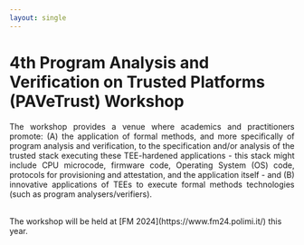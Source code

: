 ```yaml
---
layout: single
---
```


# 4th Program Analysis and Verification on Trusted Platforms (PAVeTrust) Workshop

<div style="text-align: justify;">

The workshop provides a venue where academics and practitioners promote: (A) the application of formal methods, and more specifically of program analysis and verification, to the specification and/or analysis of the trusted stack executing these TEE-hardened applications - this stack might include CPU microcode, firmware code, Operating System (OS) code, protocols for provisioning and attestation, and the application itself - and (B) innovative applications of TEEs to execute formal methods technologies (such as program analysers/verifiers).

</div>
<br/>
The workshop will be held at [FM 2024](https://www.fm24.polimi.it/) this year.

<br/>

<!-- # Important dates

- Paper submission: 5 July 
- Author Notification: 26 July
- Final paper submission: 16 August 
- Workshop: 9 September

Submission: <https://easychair.org/conferences/?conf=pavetrust2023> -->


